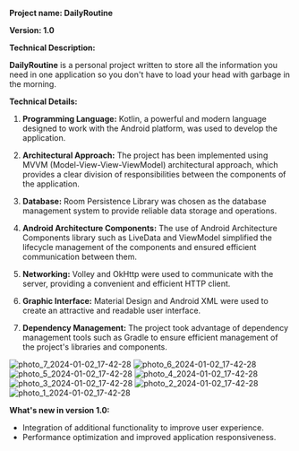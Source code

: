 **Project name: DailyRoutine**

**Version: 1.0**

**Technical Description:**

**DailyRoutine** is a personal project written to store all the information you need in one application so you don't have to load your head with garbage in the morning.

**Technical Details:**

1. **Programming Language:** Kotlin, a powerful and modern language designed to work with the Android platform, was used to develop the application.

2. **Architectural Approach:** The project has been implemented using MVVM (Model-View-View-ViewModel) architectural approach, which provides a clear division of responsibilities between the components of the application.

3. **Database:** Room Persistence Library was chosen as the database management system to provide reliable data storage and operations.

4. **Android Architecture Components:** The use of Android Architecture Components library such as LiveData and ViewModel simplified the lifecycle management of the components and ensured efficient communication between them.

5. **Networking:** Volley and OkHttp were used to communicate with the server, providing a convenient and efficient HTTP client.

6. **Graphic Interface:** Material Design and Android XML were used to create an attractive and readable user interface.

7. **Dependency Management:** The project took advantage of dependency management tools such as Gradle to ensure efficient management of the project's libraries and components.

![photo_7_2024-01-02_17-42-28](https://github.com/RecoNike/dailyRoutine/assets/57374025/7346f3a8-ee0d-49d0-bef5-424071ce07c1)
![photo_6_2024-01-02_17-42-28](https://github.com/RecoNike/dailyRoutine/assets/57374025/4962ad45-e5f7-457c-8d15-d95fe9534712)
![photo_5_2024-01-02_17-42-28](https://github.com/RecoNike/dailyRoutine/assets/57374025/26373d9c-5530-4125-ac45-0332d2a4514f)
![photo_4_2024-01-02_17-42-28](https://github.com/RecoNike/dailyRoutine/assets/57374025/d65dd33e-12cf-4d18-b0af-37455a5697ad)
![photo_3_2024-01-02_17-42-28](https://github.com/RecoNike/dailyRoutine/assets/57374025/ea95fdd1-2129-4b0e-9c6a-9dd6a81e7bf1)
![photo_2_2024-01-02_17-42-28](https://github.com/RecoNike/dailyRoutine/assets/57374025/2b2b26ad-593a-4be8-b0e7-060638ff8846)
![photo_1_2024-01-02_17-42-28](https://github.com/RecoNike/dailyRoutine/assets/57374025/61eec1e1-f14e-4090-8bfa-f6a15322493a)

**What's new in version 1.0:**

- Integration of additional functionality to improve user experience.
- Performance optimization and improved application responsiveness.

